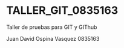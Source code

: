 TALLER_GIT_0835163
==================

Taller de pruebas para GIT y GIThub

Juan David Ospina Vasquez 
0835163
